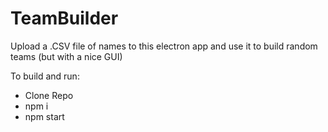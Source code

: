 # TeamBuilder
Upload a .CSV file of names to this electron app and use it to build random teams (but with a nice GUI)

To build and run:
- Clone Repo
- npm i
- npm start
